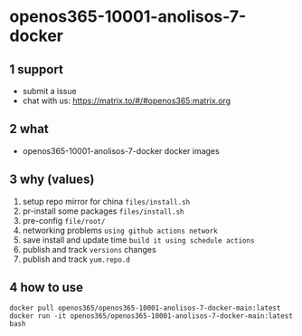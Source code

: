 # openos365-10001-anolisos-7-docker


## 1 support

* submit a issue
* chat with us: https://matrix.to/#/#openos365:matrix.org

## 2 what

* openos365-10001-anolisos-7-docker docker images
  
## 3 why (values)

1. setup repo mirror for china `files/install.sh`
1. pr-install some packages `files/install.sh`
1. pre-config `file/root/`
1. networking problems `using github actions network`
1. save install and update time `build it using schedule actions`
1. publish and track `versions` changes
1. publish and track `yum.repo.d`

## 4 how to use

```
docker pull openos365/openos365-10001-anolisos-7-docker-main:latest
docker run -it openos365/openos365-10001-anolisos-7-docker-main:latest bash
```
